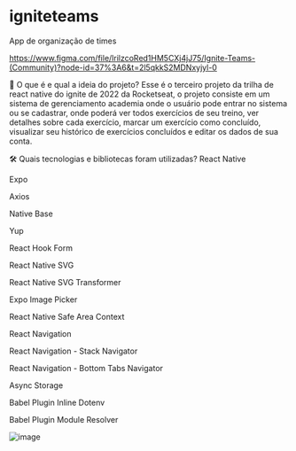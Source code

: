 # igniteteams
App de organização de times 

https://www.figma.com/file/lrilzcoRed1HM5CXj4jJ75/Ignite-Teams-(Community)?node-id=37%3A6&t=2l5qkkS2MDNxyjyl-0

💭 O que é e qual a ideia do projeto?
Esse é o terceiro projeto da trilha de react native do ignite de 2022 da Rocketseat, o projeto consiste em um sistema de gerenciamento academia onde o usuário pode entrar no sistema ou se cadastrar, onde poderá ver todos exercícios de seu treino, ver detalhes sobre cada exercício, marcar um exercício como concluído, visualizar seu histórico de exercícios concluídos e editar os dados de sua conta.


🛠 Quais tecnologias e bibliotecas foram utilizadas?
React Native

Expo

Axios

Native Base

Yup

React Hook Form

React Native SVG

React Native SVG Transformer

Expo Image Picker

React Native Safe Area Context

React Navigation

React Navigation - Stack Navigator

React Navigation - Bottom Tabs Navigator

Async Storage

Babel Plugin Inline Dotenv

Babel Plugin Module Resolver





![image](https://user-images.githubusercontent.com/48845273/215353699-58c165c8-c69f-4954-bd61-6755e9fbcf36.png)

